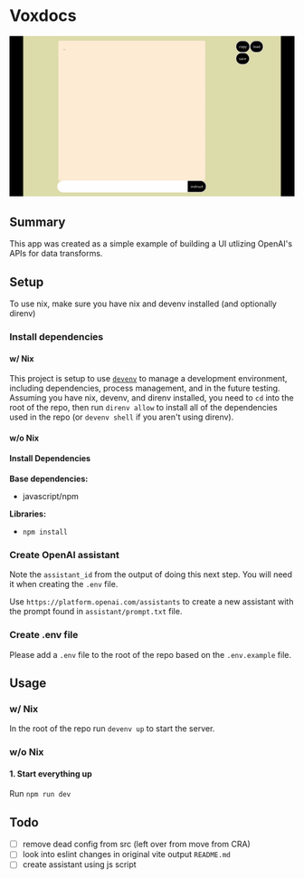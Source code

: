 # Voxdocs

![animation of voxdocs being used to create and use a grocery list](./docs/voxdocs.gif)

## Summary

This app was created as a simple example of building a UI utlizing OpenAI's APIs for data transforms.

## Setup

To use nix, make sure you have nix and devenv installed (and optionally direnv)

### Install dependencies

#### w/ Nix

This project is setup to use [`devenv`](https://devenv.sh) to manage a development environment, including dependencies, process management, and in the future testing.
Assuming you have nix, devenv, and direnv installed, you need to `cd` into the root of the repo, then run `direnv allow` to install all of the dependencies used in the repo (or `devenv shell` if you aren't using direnv).

#### w/o Nix

#### Install Dependencies

**Base dependencies:**

- javascript/npm

**Libraries:**

- `npm install`

### Create OpenAI assistant

Note the `assistant_id` from the output of doing this next step. You will need it when creating the `.env` file.

Use `https://platform.openai.com/assistants` to create a new assistant with the prompt found in `assistant/prompt.txt` file.

### Create .env file

Please add a `.env` file to the root of the repo based on the `.env.example` file.

## Usage

### w/ Nix

In the root of the repo run `devenv up` to start the server.

### w/o Nix

#### 1. Start everything up

Run `npm run dev`

## Todo

- [ ] remove dead config from src (left over from move from CRA)
- [ ] look into eslint changes in original vite output `README.md`
- [ ] create assistant using js script
